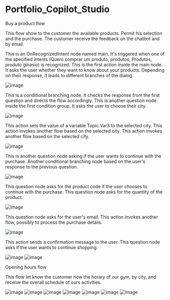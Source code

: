 # Portfolio_Copilot_Studio

Buy a product flow

This flow show to the customer the available products. Permit his selection and the purchase.
The customer receive the feedback on the chatbot and by email.

This is an OnRecognizedIntent node named main. It's triggered when one of the specified intents (Quero comprar um produto, produtos, Produtos, produto ginasio) is recognized.
This is the first action inside the main node. It asks the user whether they want to know about your products. Depending on their response, it leads to different branches of the dialog.

![image](https://github.com/danielousa/Portfolio_Power_Platform/assets/159817085/6013fd07-6f19-47d0-92c7-0f8830d6b07f)

This is a conditional branching node. It checks the response from the first question and directs the flow accordingly.
This is another question node inside the first condition group. It asks the user to choose their city.


![image](https://github.com/danielousa/Portfolio_Power_Platform/assets/159817085/1e1f1ea8-27ff-4b71-8891-eafdaacbc054)

This action sets the value of a variable Topic.Var3 to the selected city. This action invokes another flow based on the selected city. This action invokes another flow based on the selected city.

![image](https://github.com/danielousa/Portfolio_Power_Platform/assets/159817085/b6c36992-b59a-4a23-9bf4-88e118ef6390)

This is another question node asking if the user wants to continue with the purchase. Another conditional branching node based on the user's response to the previous question.

![image](https://github.com/danielousa/Portfolio_Power_Platform/assets/159817085/fb9a81cc-46ae-4b4e-a7e4-2887988ad508)

This question node asks for the product code if the user chooses to continue with the purchase. This question node asks for the quantity of the product.

![image](https://github.com/danielousa/Portfolio_Power_Platform/assets/159817085/d14bb198-4513-4619-b8eb-35ae2b811f04)

This question node asks for the user's email. This action invokes another flow, possibly to process the purchase details.

![image](https://github.com/danielousa/Portfolio_Power_Platform/assets/159817085/b9b47fff-b2d5-4644-b3bf-c09262b4f920)

This action sends a confirmation message to the user.  This question node asks if the user wants to continue shopping.

![image](https://github.com/danielousa/Portfolio_Power_Platform/assets/159817085/2ae65a55-6f7c-48e6-8744-f201bacdcc9c)
![image](https://github.com/danielousa/Portfolio_Power_Platform/assets/159817085/b3099517-5d15-404e-b8a7-5cade76298c9)



Opening hours flow

This flow let know the customer now the horary of our gym, by city, and receive the overall schedule of ours activities.

![image](https://github.com/danielousa/Portfolio_Power_Platform/assets/159817085/43885018-b79e-4be8-a65d-af8e1cce304a)
![image](https://github.com/danielousa/Portfolio_Power_Platform/assets/159817085/fde0817e-a2a2-4100-b288-faafbf2cf1e2)
![image](https://github.com/danielousa/Portfolio_Power_Platform/assets/159817085/6cd5100f-87e1-4c27-8681-66d20dd950e8)
![image](https://github.com/danielousa/Portfolio_Power_Platform/assets/159817085/2c03796c-da34-444c-92dc-e6dbbfa1f612)
![image](https://github.com/danielousa/Portfolio_Power_Platform/assets/159817085/6b52ad51-e41a-4261-87c5-238855fc23c3)
![image](https://github.com/danielousa/Portfolio_Power_Platform/assets/159817085/1fdbbdbe-b929-46dc-93f3-ea1801377b2f)
![image](https://github.com/danielousa/Portfolio_Power_Platform/assets/159817085/6603f556-6053-469b-9cde-0f77cb929bd0)

